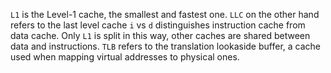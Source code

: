 `L1` is the Level-1 cache, the smallest and fastest one.
`LLC` on the other hand refers to the last level cache
`i` vs `d` distinguishes instruction cache from data cache. Only `L1` is split in this way, other caches are shared between data and instructions.
`TLB` refers to the translation lookaside buffer, a cache used when mapping virtual addresses to physical ones.